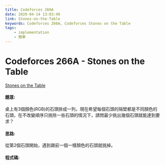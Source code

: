 ```yaml
---
title: Codeforces 266A
date: 2020-04-14 13:03:49
link: Stones-on-the-Table
keywords: Codeforces 266A, Codeforces Stones on the Table
tags:
    - implementation
    - 簡單
---
```

# Codeforces 266A - Stones on the Table
[Stones on the Table](https://codeforces.com/problemset/problem/266/A)

#### 題意:
桌上有3個顏色(RGB)的石頭排成一列，現在希望每個石頭的隔壁都是不同顏色的石頭，在不改變順序只挑除一些石頭的情況下，請問最少挑出幾個石頭就能達到要求？
<!-- more -->
#### 思路:
從第2個石頭開始，遇到跟前一個一樣顏色的石頭就挑掉。

#### 程式碼:
<script src="https://gist.github.com/Daviswww/d9d3881c3007f9e1b2d49a954758a357.js"></script>